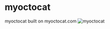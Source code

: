 # myoctocat
myoctocat built on myoctocat.com
![myoctocat]("https://github.com/camifarrel/myoctocat/blob/main/Screenshot%20from%202021-03-16%2009-15-31.png")

